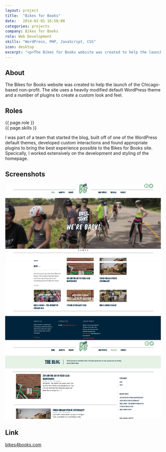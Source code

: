 ```yaml
---
layout: project
title:  "Bikes for Books"
date:   2014-02-01 16:58:00
categories: projects
company: Bikes for Books
role: Web Development
skills: "WordPress, PHP, JavaScript, CSS"
icon: desktop
excerpt: "<p>The Bikes for Books website was created to help the launch of the Chicago-based non-profit. The site uses a heavily modified default WordPress theme and a number of plugins to create a custom look and feel.</p>"
---
```


<article>
	<div class="title-and-info">
		<h2>About</h2>
	</div>
	<div class="content">
		<p>The Bikes for Books website was created to help the launch of the Chicago-based non-profit. The site uses a heavily modified default WordPress theme and a number of plugins to create a custom look and feel.</p>
	</div>
</article>
<article>
	<div class="title-and-info">
		<h2>Roles</h2>
		<div class="info">
			<span class="roles">{{ page.role }}</span><br>
			<span class="skills">{{ page.skills }}</span>
		</div>
	</div>
	<div class="content">
		<p>I was part of a team that started the blog, built off of one of the WordPress default themes, developed custom interactions and found appropriate plugins to bring the best experience possible to the Bikes for Books site. Specically, I worked extensively on the development and styling of the homepage.</p>
	</div>
</article>
<article>
	<div class="title-and-info">
		<h2>Screenshots</h2>
	</div>
	<div class="content">
	    <div id="full-slider" class="owl-carousel owl-theme">
	    	<div class="item"><img src="/images/b4b1.png" alt="B4B Home Page"></div>
			<div class="item"><img src="/images/b4b2.png" alt="B4B News Blocks"></div>
			<div class="item"><img src="/images/b4b3.png" alt="B4B Blog"></div>
	    </div>
	</div>
</article>
<article>
	<div class="title-and-info">
		<h2>Link</h2>
	</div>
	<div class="content">
	    <p><a href="http://bikes4books.com">bikes4books.com</a></P>
	</div>
</article>